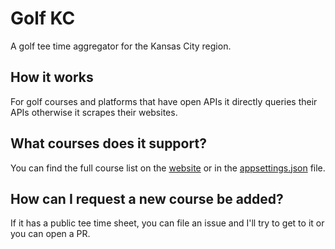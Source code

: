 # Golf KC

A golf tee time aggregator for the Kansas City region.

## How it works

For golf courses and platforms that have open APIs it directly queries their APIs otherwise it scrapes their websites.

## What courses does it support?

You can find the full course list on the [website](https://golfkc.xyz) or in the [appsettings.json](./src/Web/appsettings.json) file.

## How can I request a new course be added?

If it has a public tee time sheet, you can file an issue and I'll try to get to it or you can open a PR.